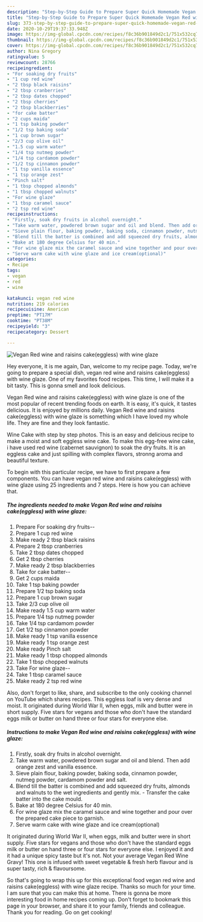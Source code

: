 ```yaml
---
description: "Step-by-Step Guide to Prepare Super Quick Homemade Vegan Red wine and raisins cake(eggless) with wine glaze"
title: "Step-by-Step Guide to Prepare Super Quick Homemade Vegan Red wine and raisins cake(eggless) with wine glaze"
slug: 373-step-by-step-guide-to-prepare-super-quick-homemade-vegan-red-wine-and-raisins-cakeeggless-with-wine-glaze
date: 2020-10-29T19:37:33.948Z
image: https://img-global.cpcdn.com/recipes/f8c36b901849d2c1/751x532cq70/vegan-red-wine-and-raisins-cakeeggless-with-wine-glaze-recipe-main-photo.jpg
thumbnail: https://img-global.cpcdn.com/recipes/f8c36b901849d2c1/751x532cq70/vegan-red-wine-and-raisins-cakeeggless-with-wine-glaze-recipe-main-photo.jpg
cover: https://img-global.cpcdn.com/recipes/f8c36b901849d2c1/751x532cq70/vegan-red-wine-and-raisins-cakeeggless-with-wine-glaze-recipe-main-photo.jpg
author: Nina Gregory
ratingvalue: 5
reviewcount: 28766
recipeingredient:
- "For soaking dry fruits"
- "1 cup red wine"
- "2 tbsp black raisins"
- "2 tbsp cranberries"
- "2 tbsp dates chopped"
- "2 tbsp cherries"
- "2 tbsp blackberries"
- "for cake batter"
- "2 cups maida"
- "1 tsp baking powder"
- "1/2 tsp baking soda"
- "1 cup brown sugar"
- "2/3 cup olive oil"
- "1.5 cup warm water"
- "1/4 tsp nutmeg powder"
- "1/4 tsp cardamom powder"
- "1/2 tsp cinnamon powder"
- "1 tsp vanilla essence"
- "1 tsp orange zest"
- "Pinch salt"
- "1 tbsp chopped almonds"
- "1 tbsp chopped walnuts"
- "For wine glaze"
- "1 tbsp caramel sauce"
- "2 tsp red wine"
recipeinstructions:
- "Firstly, soak dry fruits in alcohol overnight."
- "Take warm water, powdered brown sugar and oil and blend. Then add orange zest and vanilla essence."
- "Sieve plain flour, baking powder, baking soda, cinnamon powder, nutmeg powder, cardamom powder and salt."
- "Blend till the batter is combined and add squeezed dry fruits, almonds and walnuts to the wet ingredients and gently mix.  Transfer the cake batter into the cake mould."
- "Bake at 180 degree Celsius for 40 min."
- "For wine glaze mix the caramel sauce and wine together and pour over the prepared cake piece to garnish."
- "Serve warm cake with wine glaze and ice cream(optional)"
categories:
- Recipe
tags:
- vegan
- red
- wine

katakunci: vegan red wine 
nutrition: 219 calories
recipecuisine: American
preptime: "PT17M"
cooktime: "PT38M"
recipeyield: "3"
recipecategory: Dessert

---
```



![Vegan Red wine and raisins cake(eggless) with wine glaze](https://img-global.cpcdn.com/recipes/f8c36b901849d2c1/751x532cq70/vegan-red-wine-and-raisins-cakeeggless-with-wine-glaze-recipe-main-photo.jpg)

Hey everyone, it is me again, Dan, welcome to my recipe page. Today, we're going to prepare a special dish, vegan red wine and raisins cake(eggless) with wine glaze. One of my favorites food recipes. This time, I will make it a bit tasty. This is gonna smell and look delicious.

Vegan Red wine and raisins cake(eggless) with wine glaze is one of the most popular of recent trending foods on earth. It is easy, it's quick, it tastes delicious. It is enjoyed by millions daily. Vegan Red wine and raisins cake(eggless) with wine glaze is something which I have loved my whole life. They are fine and they look fantastic.

Wine Cake with step by step photos. This is an easy and delicious recipe to make a moist and soft eggless wine cake. To make this egg-free wine cake, i have used red wine (cabernet sauvignon) to soak the dry fruits. It is an eggless cake and just spilling with complex flavors, stronng aroma and beautiful texture.


To begin with this particular recipe, we have to first prepare a few components. You can have vegan red wine and raisins cake(eggless) with wine glaze using 25 ingredients and 7 steps. Here is how you can achieve that.

<!--inarticleads1-->

##### The ingredients needed to make Vegan Red wine and raisins cake(eggless) with wine glaze:

1. Prepare For soaking dry fruits--
1. Prepare 1 cup red wine
1. Make ready 2 tbsp black raisins
1. Prepare 2 tbsp cranberries
1. Take 2 tbsp dates chopped
1. Get 2 tbsp cherries
1. Make ready 2 tbsp blackberries
1. Take for cake batter--
1. Get 2 cups maida
1. Take 1 tsp baking powder
1. Prepare 1/2 tsp baking soda
1. Prepare 1 cup brown sugar
1. Take 2/3 cup olive oil
1. Make ready 1.5 cup warm water
1. Prepare 1/4 tsp nutmeg powder
1. Take 1/4 tsp cardamom powder
1. Get 1/2 tsp cinnamon powder
1. Make ready 1 tsp vanilla essence
1. Make ready 1 tsp orange zest
1. Make ready Pinch salt
1. Make ready 1 tbsp chopped almonds
1. Take 1 tbsp chopped walnuts
1. Take For wine glaze--
1. Take 1 tbsp caramel sauce
1. Make ready 2 tsp red wine


Also, don&#39;t forget to like, share, and subscribe to the only cooking channel on YouTube which shares recipes. This eggless loaf is very dense and moist. It originated during World War II, when eggs, milk and butter were in short supply. Five stars for vegans and those who don&#39;t have the standard eggs milk or butter on hand three or four stars for everyone else. 

<!--inarticleads2-->

##### Instructions to make Vegan Red wine and raisins cake(eggless) with wine glaze:

1. Firstly, soak dry fruits in alcohol overnight.
1. Take warm water, powdered brown sugar and oil and blend. Then add orange zest and vanilla essence.
1. Sieve plain flour, baking powder, baking soda, cinnamon powder, nutmeg powder, cardamom powder and salt.
1. Blend till the batter is combined and add squeezed dry fruits, almonds and walnuts to the wet ingredients and gently mix. -  Transfer the cake batter into the cake mould.
1. Bake at 180 degree Celsius for 40 min.
1. For wine glaze mix the caramel sauce and wine together and pour over the prepared cake piece to garnish.
1. Serve warm cake with wine glaze and ice cream(optional)


It originated during World War II, when eggs, milk and butter were in short supply. Five stars for vegans and those who don&#39;t have the standard eggs milk or butter on hand three or four stars for everyone else. I enjoyed it and it had a unique spicy taste but it&#39;s not. Not your average Vegan Red Wine Gravy! This one is infused with sweet vegetable &amp; fresh herb flavour and is super tasty, rich &amp; flavoursome. 

So that's going to wrap this up for this exceptional food vegan red wine and raisins cake(eggless) with wine glaze recipe. Thanks so much for your time. I am sure that you can make this at home. There is gonna be more interesting food in home recipes coming up. Don't forget to bookmark this page in your browser, and share it to your family, friends and colleague. Thank you for reading. Go on get cooking!

